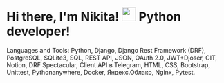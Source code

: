 <h1>Hi there, I'm Nikita!</a> 
<img src="https://github.com/blackcater/blackcater/raw/main/images/Hi.gif" height="32"/> Python developer!</h1>



Languages and Tools: Python, Django, Django Rest Framework (DRF), PostgreSQL, SQLite3, SQL, REST API, JSON, OAuth 2.0, JWT+Djoser, GIT, Notion, DRF Spectacular, Client API в Telegram, HTML, CSS, Bootstrap, Unittest, Pythonanywhere, Docker, Яндекс.Облако, Nginx, Pytest.
